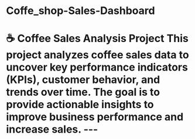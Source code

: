 # Coffe_shop-Sales-Dashboard
 # ☕ Coffee Sales Analysis Project  This project analyzes coffee sales data to uncover key performance indicators (KPIs), customer behavior, and trends over time. The goal is to provide actionable insights to improve business performance and increase sales.  --- 
